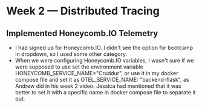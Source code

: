 # Week 2 — Distributed Tracing

## Implemented Honeycomb.IO Telemetry
- I had signed up for Honeycomb.IO. I didn't see the option for bootcamp in dropdown, so I used some other category.
- When we were configuring Honeycomb.IO variables, I wasn't sure if we were supposed to use set the environment variable HONEYCOMB_SERVICE_NAME="Cruddur", or use it in my docker compose file and set it as OTEL_SERVICE_NAME: "backend-flask", as Andrew did in his week 2 video. Jessica had mentioned that it was better to set it with a specific name in docker compose file to separate it out. 
